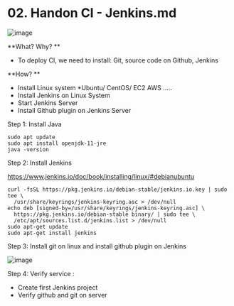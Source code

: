 # 02. Handon CI - Jenkins.md

![image](https://user-images.githubusercontent.com/25337881/195131745-df81cb49-4509-4e7a-8900-704d7792b26f.png)


**What? Why? **

- To deploy CI, we need to install: Git, source code on Github, Jenkins


**How? **
- Install Linux system *Ubuntu/ CentOS/ EC2 AWS .....
- Install Jenkins on Linux System
- Start Jenkins Server
- Install Github plugin on Jenkins Server


Step 1: Install Java

```
sudo apt update
sudo apt install openjdk-11-jre
java -version
```

Step 2:  Install Jenkins

https://www.jenkins.io/doc/book/installing/linux/#debianubuntu


```
curl -fsSL https://pkg.jenkins.io/debian-stable/jenkins.io.key | sudo tee \
  /usr/share/keyrings/jenkins-keyring.asc > /dev/null
echo deb [signed-by=/usr/share/keyrings/jenkins-keyring.asc] \
  https://pkg.jenkins.io/debian-stable binary/ | sudo tee \
  /etc/apt/sources.list.d/jenkins.list > /dev/null
sudo apt-get update
sudo apt-get install jenkins
```

Step 3: Install git on linux and install github plugin on Jenkins

![image](https://user-images.githubusercontent.com/25337881/195337711-140f8487-d97e-413e-a0f5-c58ac5e55477.png)


Step 4: Verify service :
- Create first Jenkins project
- Verify github and git on server




